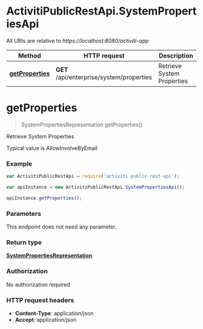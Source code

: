 # ActivitiPublicRestApi.SystemPropertiesApi

All URIs are relative to *https://localhost:8080/activiti-app*

Method | HTTP request | Description
------------- | ------------- | -------------
[**getProperties**](SystemPropertiesApi.md#getProperties) | **GET** /api/enterprise/system/properties | Retrieve System Properties


<a name="getProperties"></a>
# **getProperties**
> SystemPropertiesRepresentation getProperties()

Retrieve System Properties

Typical value is AllowInvolveByEmail

### Example
```javascript
var ActivitiPublicRestApi = require('activiti-public-rest-api');

var apiInstance = new ActivitiPublicRestApi.SystemPropertiesApi();

apiInstance.getProperties();
```

### Parameters
This endpoint does not need any parameter.

### Return type

[**SystemPropertiesRepresentation**](SystemPropertiesRepresentation.md)

### Authorization

No authorization required

### HTTP request headers

 - **Content-Type**: application/json
 - **Accept**: application/json

